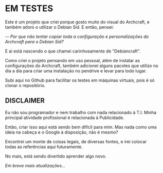 # EM TESTES

Este é um projeto que criei porque gosto muito do visual do Archcraft, e também adoro o utilizar o Debian Sid. E então, pensei: 

-- *Por que não tentar copiar toda a configuração e personalizações do Archcraft para o Debian Sid?*

E aí está nascendo o que chamei carinhosamente de "Debiancraft".

Como criei o projeto pensando em uso pessoal, além de instalar as configurações do Archcraft, também adicionei alguns pacotes que utilizo no dia a dia para criar uma instalação no pendrive e levar para todo lugar.

Subi aqui no Github para facilitar os testes em máquinas virtuais, pois é só clonar o repositório.

## DISCLAIMER

Eu não sou programador e nem trabalho com nada relacionado à T.I. Minha principal atividade profissional é relacionada à Publicidade.

Então, criar isso aqui está sendo bem difícil para mim. Mas nada como uma ideia na cabeça e o Google à disposição, não é mesmo?

Encontrei um monte de coisas legais, de diversas fontes, e irei colocar todas as referências aqui futuramente.

No mais, está sendo divertido aprender algo novo.

*Em breve mais atualizações...*

